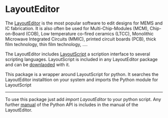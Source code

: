 # LayoutEditor

The [LayoutEditor][LayoutEditor] is the most popular software to edit designs for MEMS and
IC fabrication. It is also often be used for Multi-Chip-Modules (MCM),
Chip-on-Board (COB), Low temperature co-fired ceramics (LTCC), Monolithic
Microwave Integrated Circuits (MMIC), printed circuit boards (PCB), thick
film technology, thin film technology, ....

The LayoutEditor includes [LayoutScript][LayoutScript] a scription interface to several scripting languages.
LayoutScript is included in any LayoutEditor package and can be [downlaoded][le downlaod] with it.

This package is a wrapper around LayoutScript for python. It searches the
LayoutEditor installtion on your system and imports the Python module for LayoutScript

----

To use this package just add *import LayoutEditor* to your python script. Any further [manual][manual] of the Python API is includes in the manual of the LayoutEditor.


[LayoutEditor]: https://layouteditor.com
[LayoutScript]: http://layoutscript.com
[le downlaod]: https://layouteditor.com/download.html
[manual]: https://layouteditor.org
[src]: https://github.com/juspertor/LayoutScript_for_Python



